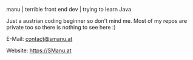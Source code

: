 manu | terrible front end dev | trying to learn Java

Just a austrian coding beginner so don't mind me. Most of my repos are private too so there is nothing to see here :)

E-Mail: contact@smanu.at


Website: https://SManu.at

